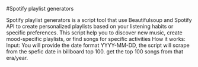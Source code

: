 #Spotify playlist generators

Spotify playlist generators is a script tool that use Beautifulsoup and Spotify API to create personalized playlists based on your listening habits or specific preferences.
This script help you to discover new music, create mood-specific playlists, or find songs for specific activities
How it works: 
Input: You will provide the date format YYYY-MM-DD, the script will scrape from the spefic date in billboard top 100. get the top 100 songs from that era/year.
